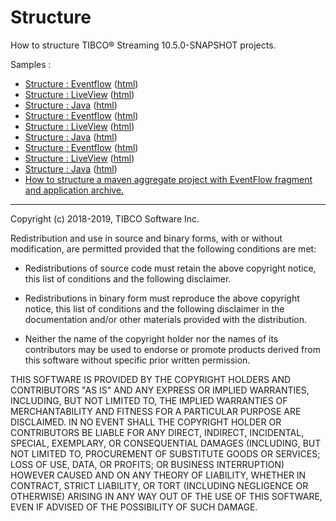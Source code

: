 # Structure

How to structure TIBCO&reg; Streaming 10.5.0-SNAPSHOT projects.

Samples :

* [Structure : Eventflow](eventflow/src/site/markdown/index.md) ([html](https://tibcosoftware.github.io/tibco-streaming-samples/10.5.0-SNAPSHOT/structure/eventflow/))
* [Structure : LiveView](liveview/src/site/markdown/index.md) ([html](https://tibcosoftware.github.io/tibco-streaming-samples/10.5.0-SNAPSHOT/structure/liveview/))
* [Structure : Java](java/src/site/markdown/index.md) ([html](https://tibcosoftware.github.io/tibco-streaming-samples/10.5.0-SNAPSHOT/structure/java/))
* [Structure : Eventflow](eventflow/src/site/markdown/index.md) ([html](https://tibcosoftware.github.io/tibco-streaming-samples/10.5.0-SNAPSHOT/structure/eventflow/))
* [Structure : LiveView](liveview/src/site/markdown/index.md) ([html](https://tibcosoftware.github.io/tibco-streaming-samples/10.5.0-SNAPSHOT/structure/liveview/))
* [Structure : Java](java/src/site/markdown/index.md) ([html](https://tibcosoftware.github.io/tibco-streaming-samples/10.5.0-SNAPSHOT/structure/java/))
* [Structure : Eventflow](eventflow/src/site/markdown/index.md) ([html](https://tibcosoftware.github.io/tibco-streaming-samples/10.5.0-SNAPSHOT/structure/eventflow/))
* [Structure : LiveView](liveview/src/site/markdown/index.md) ([html](https://tibcosoftware.github.io/tibco-streaming-samples/10.5.0-SNAPSHOT/structure/liveview/))
* [Structure : Java](java/src/site/markdown/index.md) ([html](https://tibcosoftware.github.io/tibco-streaming-samples/10.5.0-SNAPSHOT/structure/java/))
* [How to structure a maven aggregate project with EventFlow fragment and application archive.](application)

---
Copyright (c) 2018-2019, TIBCO Software Inc.

Redistribution and use in source and binary forms, with or without
modification, are permitted provided that the following conditions are met:

* Redistributions of source code must retain the above copyright notice, this
  list of conditions and the following disclaimer.

* Redistributions in binary form must reproduce the above copyright notice,
  this list of conditions and the following disclaimer in the documentation
  and/or other materials provided with the distribution.

* Neither the name of the copyright holder nor the names of its
  contributors may be used to endorse or promote products derived from
  this software without specific prior written permission.

THIS SOFTWARE IS PROVIDED BY THE COPYRIGHT HOLDERS AND CONTRIBUTORS "AS IS"
AND ANY EXPRESS OR IMPLIED WARRANTIES, INCLUDING, BUT NOT LIMITED TO, THE
IMPLIED WARRANTIES OF MERCHANTABILITY AND FITNESS FOR A PARTICULAR PURPOSE ARE
DISCLAIMED. IN NO EVENT SHALL THE COPYRIGHT HOLDER OR CONTRIBUTORS BE LIABLE
FOR ANY DIRECT, INDIRECT, INCIDENTAL, SPECIAL, EXEMPLARY, OR CONSEQUENTIAL
DAMAGES (INCLUDING, BUT NOT LIMITED TO, PROCUREMENT OF SUBSTITUTE GOODS OR
SERVICES; LOSS OF USE, DATA, OR PROFITS; OR BUSINESS INTERRUPTION) HOWEVER
CAUSED AND ON ANY THEORY OF LIABILITY, WHETHER IN CONTRACT, STRICT LIABILITY,
OR TORT (INCLUDING NEGLIGENCE OR OTHERWISE) ARISING IN ANY WAY OUT OF THE USE
OF THIS SOFTWARE, EVEN IF ADVISED OF THE POSSIBILITY OF SUCH DAMAGE.
